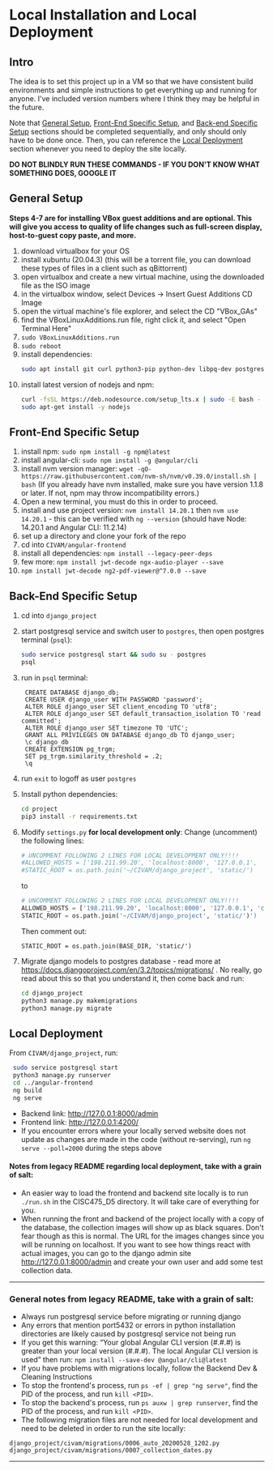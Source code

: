 # Local Installation and Local Deployment
## Intro
The idea is to set this project up in a VM so that we have 
consistent build environments and simple instructions to get everything up 
and running for anyone. I've included version numbers where I think they 
may be helpful in the future.

Note that [General Setup](#General-Setup), [Front-End Specific Setup](#Front-End-Specific-Setup), and [Back-end Specific Setup](#Back-End-Specific-Setup) sections should be completed sequentially, and only should only have to be done once. Then, you can reference the [Local Deployment](#Local-Deployment) section whenever you need to deploy the site locally.

**DO NOT BLINDLY RUN THESE COMMANDS - IF YOU DON'T KNOW WHAT SOMETHING DOES, GOOGLE IT**

## General Setup
**Steps 4-7 are for installing VBox guest additions and are optional. This will give you access to quality of life changes such as full-screen display, host-to-guest copy paste, and more.**
1. download virtualbox for your OS
2. install xubuntu (20.04.3) (this will be a torrent file, you can download these types of files in a client such as qBittorrent)
3. open virtualbox and create a new virtual machine, using the downloaded file as the ISO image  
4. in the virtualbox window, select Devices -> Insert Guest Additions CD Image
5. open the virtual machine's file explorer, and select the CD "VBox_GAs"
6. find the VBoxLinuxAdditions.run file, right click it, and select "Open Terminal Here"
7. `sudo VBoxLinuxAdditions.run`
8. `sudo reboot`
9. install dependencies:
    ```bash
    sudo apt install git curl python3-pip python-dev libpq-dev postgresql postgresql-contrib
    ```
10. install latest version of nodejs and npm:
    ```bash
    curl -fsSL https://deb.nodesource.com/setup_lts.x | sudo -E bash -
    sudo apt-get install -y nodejs
    ```

## Front-End Specific Setup
1. install npm: `sudo npm install -g npm@latest`
2. install angular-cli: `sudo npm install -g @angular/cli`
3. install nvm version manager: `wget -qO- https://raw.githubusercontent.com/nvm-sh/nvm/v0.39.0/install.sh | bash`
    (If you already have nvm installed, make sure you have version 1.1.8 or later. If not, npm may throw incompatibility errors.)
4. Open a new terminal, you must do this in order to proceed.
5. install and use project version: `nvm install 14.20.1` then `nvm use 14.20.1` - this can be verified with `ng --version` (should have Node: 14.20.1 and Angular CLI: 11.2.14)
6. set up a directory and clone your fork of the repo
7. cd into `CIVAM/angular-frontend`
8. install all dependencies: `npm install --legacy-peer-deps`
9. few more: `npm install jwt-decode ngx-audio-player --save`
10. `npm install jwt-decode ng2-pdf-viewer@^7.0.0 --save`


## Back-End Specific Setup
1. cd into `django_project`
2. start postgresql service and switch user to `postgres`, then open postgres terminal (`psql`): 
    ```bash
    sudo service postgresql start && sudo su - postgres
    psql
    ```

3. run in `psql` terminal:
    ```psql
     CREATE DATABASE django_db;
     CREATE USER django_user WITH PASSWORD 'password';
     ALTER ROLE django_user SET client_encoding TO 'utf8';
     ALTER ROLE django_user SET default_transaction_isolation TO 'read     committed';
     ALTER ROLE django_user SET timezone TO 'UTC';
     GRANT ALL PRIVILEGES ON DATABASE django_db TO django_user;
     \c django_db
     CREATE EXTENSION pg_trgm;
     SET pg_trgm.similarity_threshold = .2;
     \q
    ```

4.  run `exit` to logoff as user `postgres`

5. Install python dependencies:
    ```bash
    cd project
    pip3 install -r requirements.txt
    ```
6. Modify `settings.py` **for local development only**:
Change (uncomment) the following lines:
    ```py
    # UNCOMMENT FOLLOWING 2 LINES FOR LOCAL DEVELOPMENT ONLY!!!!
    #ALLOWED_HOSTS = ['198.211.99.20', 'localhost:8000', '127.0.0.1',     'civam-mt.org','localhost:4200', "*"]
    #STATIC_ROOT = os.path.join('~/CIVAM/django_project', 'static/')
    ```

    to

    ```py
    # UNCOMMENT FOLLOWING 2 LINES FOR LOCAL DEVELOPMENT ONLY!!!!
    ALLOWED_HOSTS = ['198.211.99.20', 'localhost:8000', '127.0.0.1', 'civam-mt.    org','localhost:4200', "*"]
    STATIC_ROOT = os.path.join('~/CIVAM/django_project', 'static/')')
    ```
    
    Then comment out:
    ```
    STATIC_ROOT = os.path.join(BASE_DIR, 'static/')
    ```

7. Migrate django models to postgres database - read more at https://docs.djangoproject.com/en/3.2/topics/migrations/ . No really, go read about this so that you understand it, then come back and run:

    ```bash
    cd django_project
    python3 manage.py makemigrations
    python3 manage.py migrate
    ```

## Local Deployment

From `CIVAM/django_project`, run:

```bash
 sudo service postgresql start 
 python3 manage.py runserver
 cd ../angular-frontend
 ng build
 ng serve
```
* Backend link: http://127.0.0.1:8000/admin
* Frontend link: http://127.0.0.1:4200/
* If you encounter errors where your locally served website does not update as changes are made in the code (without re-serving), run `ng serve --poll=2000` during the steps above

#### Notes from legacy README regarding local deployment, **take with a grain of salt**: 
* An easier way to load the frontend and backend site locally is to run `./run.sh` in the CISC475_D5 directory. It will take care of everything for you.
* When running the front and backend of the project locally with a copy of the database, the collection images will show up as black squares. Don't fear though as this is normal. The URL for the images changes since you will be running on localhost. If you want to see how things react with actual images, you can go to the django admin site http://127.0.0.1:8000/admin and create your own user and add some test collection data.

---------------------------------
### General notes from legacy README, **take with a grain of salt**:
* Always run postgresql service before migrating or running django
* Any errors that mention port5432 or errors in python installation directories are likely caused by postgresql service not being run
* If you get this warning: “Your global Angular CLI version (#.#.#) is greater than your local version (#.#.#). The local Angular CLI version is used” then run: `npm install --save-dev @angular/cli@latest`
* If you have problems with migrations locally, follow the Backend Dev & Cleaning Instructions
* To stop the frontend's process, run `ps -ef | grep "ng serve"`, find the PID of the process, and run `kill <PID>`.
* To stop the backend's process, run `ps auxw | grep runserver`, find the PID of the process, and run `kill <PID>`.
* The following migration files are not needed for local development and need to be deleted in order to run the site locally:
```
django_project/civam/migrations/0006_auto_20200528_1202.py
django_project/civam/migrations/0007_collection_dates.py 
```

---

